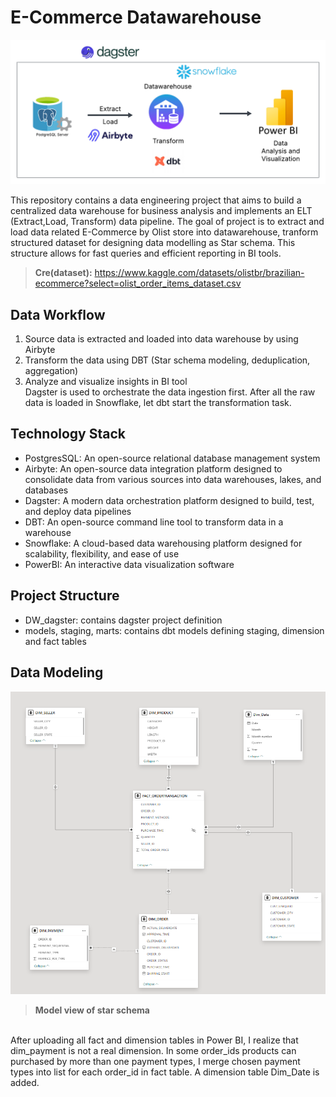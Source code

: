 # E-Commerce Datawarehouse 

![](ECOM_DATAFLOW.png)

This repository contains a data engineering project that aims to build a centralized data warehouse for business analysis and implements an ELT (Extract,Load, Transform) data pipeline. The goal of project is to extract and load data related E-Commerce by Olist store into datawarehouse, tranform structured dataset for designing data modelling as Star schema. This structure allows for fast queries and efficient reporting in BI tools.
> **Cre(dataset):** https://www.kaggle.com/datasets/olistbr/brazilian-ecommerce?select=olist_order_items_dataset.csv

## Data Workflow
1. Source data is extracted and loaded into data warehouse by using Airbyte
2. Transform the data using DBT (Star schema modeling, deduplication, aggregation)
3. Analyze and visualize insights in BI tool <br/>
Dagster is used to orchestrate the data ingestion first. After all the raw data is loaded in Snowflake, let dbt start the transformation task.

## Technology Stack
- PostgresSQL: An open-source relational database management system
- Airbyte: An open-source data integration platform designed to consolidate data from various sources into data warehouses, lakes, and databases
- Dagster:  A modern data orchestration platform designed to build, test, and deploy data pipelines
- DBT: An open-source command line tool to transform data in a warehouse
- Snowflake: A cloud-based data warehousing platform designed for scalability, flexibility, and ease of use
- PowerBI: An interactive data visualization software
## Project Structure
* DW_dagster: contains dagster project definition
* models, staging, marts: contains dbt models defining staging, dimension and fact tables
## Data Modeling
![](Data_Modelling_Ecom_DW.png)

> **Model view of star schema**
<br/>
After uploading all fact and dimension tables in Power BI, I realize that dim_payment is not a real dimension. In some order_ids products can purchased by more than one payment types, I merge chosen payment types into list for each order_id in fact table. A dimension table Dim_Date is added.


